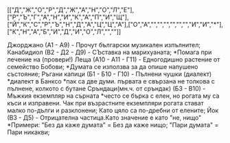 [["Д","Ж","О","Р","Д","Ж","А","Н","О","Л","Е"],["Р","Ъ","Г","А","Н","И","К","А","П","И","Щ"],["Й","К","С","Р","Ъ","Н","Д","А","Ц","Ц","А"],["О","А","","","","","","","И","И","*"],["К","Н","А","Б","И","Д","И","О","Л","",""]]


Джорджано (А1 - А9) - Прочут български музикален изпълнител;
Канабидиол (В2 - Д2 - Д9) - СЪставка на марихуаната;
				*Помага при лечение на (провери!)
Леща (А10 - А11 - Г11) - Едногодишно растение от семейство Бобови;
		*Думата се използва за да опише напушено състояние;
Ръгани капици (Б1 - Б10 - Г10) - Пълнени чушки (диалект)
					*диалект в Банксо
					*пак са две думи. първата е свързана не толкова с пълнене, колкото с бутане
Сръндаци(мн.ч. от сръндак) (Б3 - В10) - Мъжкия екземпляр на сърната
			*често се бърка с елен, но рогата му са къси и изправени.
			 Чак при възрастните екземпляри рогата стават малко по-дълги и разклонени; Като цяло са по-дребни от елените;
Йок (В3 - Д5) - Отрицателна частица.Като значение е като "не, нищо"
			*Примери: "Без да каже думата" = Без да каже нищо; "Пари думата" = Пари никакви;
